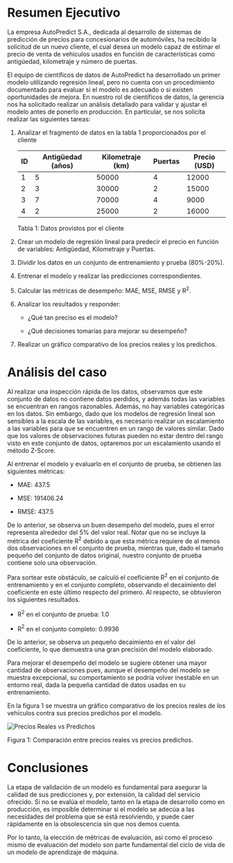 # Resumen Ejecutivo

La empresa AutoPredict S.A., dedicada al desarrollo de sistemas de
predicción de precios para concesionarios de automóviles, ha recibido la
solicitud de un nuevo cliente, el cual desea un modelo capaz de estimar
el precio de venta de vehículos usados en función de características
como antigüedad, kilometraje y número de puertas.

El equipo de científicos de datos de AutoPredict ha desarrollado un
primer modelo utilizando regresión lineal, pero no cuenta con un
procedimiento documentado para evaluar si el modelo es adecuado o si
existen oportunidades de mejora. En nuestro rol de científicos de datos,
la gerencia nos ha solicitado realizar un análisis detallado para
validar y ajustar el modelo antes de ponerlo en producción. En
particular, se nos solicita realizar las siguientes tareas:

1.  Analizar el fragmento de datos en la tabla
    1 proporcionados por el cliente

      ID  | Antigüedad (años)  | Kilometraje (km)  | Puertas  | Precio (USD)
      ----| -------------------| ------------------| ---------| --------------
      1   | 5                  | 50000             | 4        | 12000
      2   | 3                  | 30000             | 2        | 15000
      3   | 7                  | 70000             | 4        | 9000
      4   | 2                  | 25000             | 2        | 16000

    Tabla 1: Datos provistos por el cliente

3.  Crear un modelo de regresión lineal para predecir el precio en
    función de variables: Antigüedad, Kilometraje y Puertas.

4.  Dividir los datos en un conjunto de entrenamiento y prueba
    (80%-20%).

5.  Entrenar el modelo y realizar las predicciones correspondientes.

6.  Calcular las métricas de desempeño: MAE, MSE, RMSE y R$^2$.

7.  Analizar los resultados y responder:

    -   ¿Qué tan preciso es el modelo?

    -   ¿Qué decisiones tomarías para mejorar su desempeño?

8.  Realizar un gráfico comparativo de los precios reales y los
    predichos.

# Análisis del caso

Al realizar una inspección rápida de los datos, observamos que este
conjunto de datos no contiene datos perdidos, y además todas las
variables se encuentran en rangos razonables. Además, no hay variables
categóricas en los datos. Sin embargo, dado que los modelos de regresión
lineal son sensibles a la escala de las variables, es necesario realizar
un escalamiento a las variables para que se encuentren en un rango de
valores similar. Dado que los valores de observaciones futuras pueden no
estar dentro del rango visto en este conjunto de datos, optaremos por un
escalamiento usando el método Z-Score.

Al entrenar el modelo y evaluarlo en el conjunto de prueba, se obtienen
las siguientes métricas:

-   MAE: 437.5

-   MSE: 191406.24

-   RMSE: 437.5

De lo anterior, se observa un buen desempeño del modelo, pues el error
representa alrededor del 5% del valor real. Notar que no se incluye la
métrica del coeficiente R$^2$ debido a que esta métrica requiere de al
menos dos observaciones en el conjunto de prueba, mientras que, dado el
tamaño pequeño del conjunto de datos original, nuestro conjunto de
prueba contiene solo una observación.

Para sortear este obstáculo, se calculó el coeficiente R$^2$ en el
conjunto de entrenamiento y en el conjunto completo, observando el
decaimiento del coeficiente en este último respecto del primero. Al
respecto, se obtuvieron los siguientes resultados.

-   R$^2$ en el conjunto de prueba: 1.0

-   R$^2$ en el conjunto completo: 0.9936

De lo anterior, se observa un pequeño decaimiento en el valor del
coeficiente, lo que demuestra una gran precisión del modelo elaborado.

Para mejorar el desempeño del modelo se sugiere obtener una mayor
cantidad de observaciones pues, aunque el desempeño del modelo se
muestra excepcional, su comportamiento se podría volver inestable en un
entorno real, dada la pequeña cantidad de datos usadas en su
entrenamiento.

En la figura 1 se muestra un gráfico comparativo de los
precios reales de los vehículos contra sus precios predichos por el
modelo.

![Precios Reales vs Predichos](https://github.com/nicomu97/Fundamentos-Ingenieria-Datos/blob/main/M%C3%B3dulo%206/L6/Imagenes/real_vs_predicho.png)

Figura 1: Comparación entre precios reales vs precios predichos.

# Conclusiones

La etapa de validación de un modelo es fundamental para asegurar la
calidad de sus predicciones y, por extensión, la calidad del servicio
ofrecido. Si no se evalúa el modelo, tanto en la etapa de desarrollo
como en producción, es imposible determinar si el modelo se adecúa a las
necesidades del problema que se está resolviendo, y puede caer
rápidamente en la obsolescencia sin que nos demos cuenta.

Por lo tanto, la elección de métricas de evaluación, así como el proceso
mismo de evaluación del modelo son parte fundamental del ciclo de vida
de un modelo de aprendizaje de máquina.
